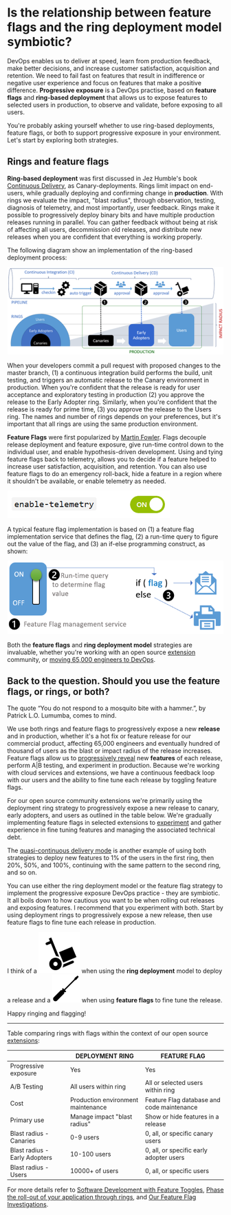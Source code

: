 # Is the relationship between feature flags and the ring deployment model symbiotic?

DevOps enables us to deliver at speed, learn from production feedback, make better decisions, and increase customer satisfaction, acquisition and retention. We need to fail fast on features that result in indifference or negative user experience and focus on features that make a positive difference. **Progressive exposure** is a DevOps practise, based on **feature flags** and **ring-based deployment** that allows us to expose features to selected users in production, to observe and validate, before exposing to all users.

You're probably asking yourself whether to use ring-based deployments, feature flags, or both to support progressive exposure in your environment. Let's start by exploring both strategies.

## Rings and feature flags

**Ring-based deployment** was first discussed in Jez Humble's book [Continuous Delivery](https://www.continuousdelivery.com/), as Canary-deployments. Rings limit impact on end-users, while gradually deploying and confirming change in **production**. With rings we evaluate the impact, "blast radius", through observation, testing, diagnosis of telemetry, and most importantly, user feedback. Rings make it possible to progressively deploy binary bits and have multiple production releases running in parallel. You can gather feedback without being at risk of affecting all users, decommission old releases, and distribute new releases when you are confident that everything is working properly.

The following diagram show an implementation of the ring-based deployment process:

![Ring-based deployment process](_img/rings-or-feature-flags/ring-based-deployment.png)

When your developers commit a pull request with proposed changes to the master branch, (1) a continuous integration build performs the build, unit testing, and triggers an automatic release to the Canary environment in production. When you're confident that the release is ready for user acceptance and exploratory testing in production (2) you approve the release to the Early Adopter ring. Similarly, when you're confident that the release is ready for prime time, (3) you approve the release to the Users ring. The names and number of rings depends on your preferences, but it's important that all rings are using the same production environment.

**Feature Flags** were first popularized by [Martin Fowler](https://martinfowler.com/bliki/FeatureToggle.html). Flags decouple release deployment and feature exposure, give run-time control down to the individual user, and enable hypothesis-driven development. Using and tying feature flags back to telemetry, allows you to decide if a feature helped to increase user satisfaction, acquisition, and retention. You can also use feature flags to do an emergency roll-back, hide a feature in a region where it shouldn't be available, or enable telemetry as needed.

![Feature flags](_img/rings-or-feature-flags/FF-switch.png)

A typical feature flag implementation is based on (1) a feature flag implementation service that defines the flag, (2) a run-time query to figure out the value of the flag, and (3) an if-else programming construct, as shown:

![Feature flags](_img/rings-or-feature-flags/feature-flags.png)

Both the **feature flags** and **ring deployment model** strategies are invaluable, whether you're working with an open source [extension](https://aka.ms/vsarsolutions#Extensions) community, or [moving 65,000 engineers to DevOps](https://aka.ms/devops).

## Back to the question. Should you use the feature flags, or rings, or both?

The quote “You do not respond to a mosquito bite with a hammer.”, by Patrick L.O. Lumumba, comes to mind.

We use both rings and feature flags to progressively expose a new **release** and in production, whether it's a hot fix or feature release for our commercial product, affecting 65,000 engineers and eventually hundred of thousand of users as the blast or impact radius of the release increases. Feature flags allow us to [progressively reveal](https://youtu.be/ed3ziUDq_n0) new **features** of each release, perform A|B testing, and experiment in production. Because we're working with cloud services and extensions, we have a continuous feedback loop with our users and the ability to fine tune each release by toggling feature flags.

For our open source community extensions we're primarily using the deployment ring strategy to progressively expose a new release to canary, early adopters, and users as outlined in the table below. We're gradually implementing feature flags in selected extensions to [experiment](https://blogs.msdn.microsoft.com/visualstudioalmrangers/tag/launchdarkly/) and gather experience in fine tuning features and managing the associated technical debt.

The [quasi-continuous delivery mode](https://code.facebook.com/posts/270314900139291/rapid-release-at-massive-scale/) is another example of using both strategies to deploy new features to 1% of the users in the first ring, then 20%, 50%, and 100%, continuing with the same pattern to the second ring, and so on.

You can use either the ring deployment model or the feature flag strategy to implement the progressive exposure DevOps practice - they are symbiotic. It all boils down to how cautious you want to be when rolling out releases and exposing features. I recommend that you experiment with both. Start by using deployment rings to progressively expose a new release, then use feature flags to fine tune each release in production.

I think of a ![Trolley](_img/rings-or-feature-flags/Trolley.png) when using the **ring deployment** model to deploy a release and a ![Small screw driver](_img/rings-or-feature-flags/ScrewDriver.png) when using **feature flags** to fine tune the release.

Happy ringing and flagging!

---

Table comparing rings with flags within the context of our open source [extensions](https://aka.ms/vsarsolutions#Extensions):

|     |DEPLOYMENT RING|FEATURE FLAG|
|-----|---------------|------------|
|Progressive exposure|Yes|Yes|
|A/B Testing|All users within ring|All or selected users within ring|
|Cost|Production environment maintenance|Feature Flag database and code maintenance|
|Primary use|Manage impact "blast radius"|Show or hide features in a release|
|Blast radius - Canaries|0-9 users|0, all, or specific canary users|
|Blast radius - Early Adopters|10-100 users|0, all, or specific early adopter users|
|Blast radius - Users|10000+ of users|0, all, or specific users|

For more details refer to [Software Development with Feature Toggles](https://msdn.microsoft.com/en-ca/magazine/dn683796.aspx), [Phase the roll-out of your application through rings](https://docs.microsoft.com/en-us/vsts/articles/phase-rollout-with-rings), and [Our Feature Flag Investigations](https://blogs.msdn.microsoft.com/visualstudioalmrangers/tag/launchdarkly/).